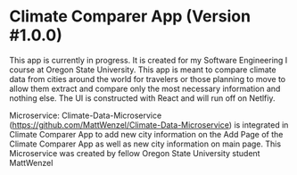 # Climate Comparer App (Version #1.0.0)
This app is currently in progress. It is created for my Software Engineering I course at Oregon State University. This app is meant to compare climate data from cities around the world for travelers or those planning to move to allow them extract and compare only the most necessary information and nothing else. The UI is constructed with React and will run off on Netlfiy. 

Microservice: Climate-Data-Microservice (https://github.com/MattWenzel/Climate-Data-Microservice) is integrated in Climate Comparer App to add new city information on the Add Page of the Climate Comparer App as well as new city information on main page. This Microservice was created by fellow Oregon State University student MattWenzel
